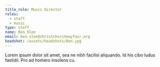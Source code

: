 ```yaml
---
title_role: Music Director
roles:
  - staff
  - music
type: staff
name: Ben Slee
email: ben.slee@christchurchmayfair.org
headshot: /assets/headshots/Ben.jpg
---
```

Lorem ipsum dolor sit amet, sea ne nibh facilisi aliquando. Id his cibo ludus fastidii. Pro ad homero insolens cu.
